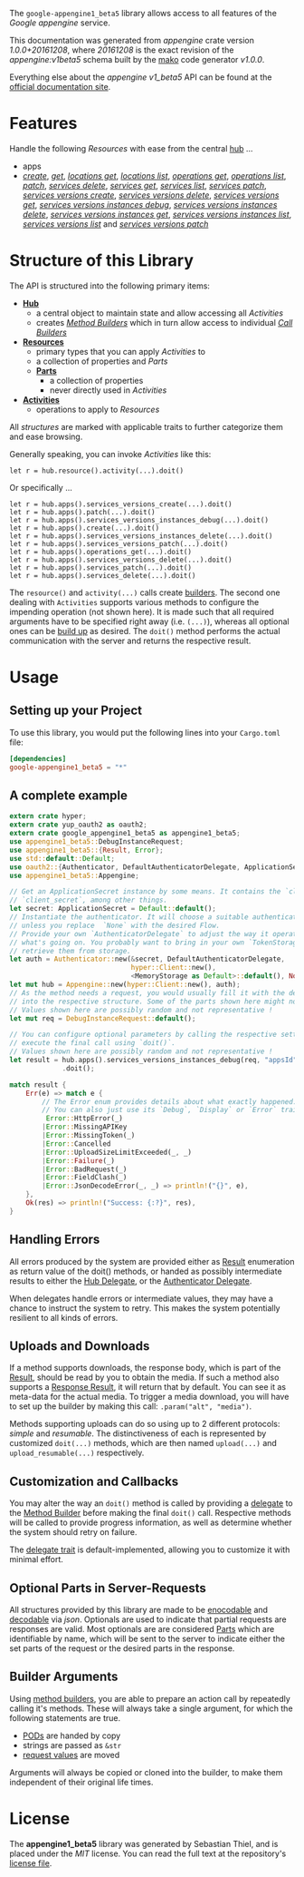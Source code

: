 <!---
DO NOT EDIT !
This file was generated automatically from 'src/mako/api/README.md.mako'
DO NOT EDIT !
-->
The `google-appengine1_beta5` library allows access to all features of the *Google appengine* service.

This documentation was generated from *appengine* crate version *1.0.0+20161208*, where *20161208* is the exact revision of the *appengine:v1beta5* schema built by the [mako](http://www.makotemplates.org/) code generator *v1.0.0*.

Everything else about the *appengine* *v1_beta5* API can be found at the
[official documentation site](https://cloud.google.com/appengine/docs/admin-api/).
# Features

Handle the following *Resources* with ease from the central [hub](http://byron.github.io/google-apis-rs/google_appengine1_beta5/struct.Appengine.html) ... 

* apps
 * [*create*](http://byron.github.io/google-apis-rs/google_appengine1_beta5/struct.AppCreateCall.html), [*get*](http://byron.github.io/google-apis-rs/google_appengine1_beta5/struct.AppGetCall.html), [*locations get*](http://byron.github.io/google-apis-rs/google_appengine1_beta5/struct.AppLocationGetCall.html), [*locations list*](http://byron.github.io/google-apis-rs/google_appengine1_beta5/struct.AppLocationListCall.html), [*operations get*](http://byron.github.io/google-apis-rs/google_appengine1_beta5/struct.AppOperationGetCall.html), [*operations list*](http://byron.github.io/google-apis-rs/google_appengine1_beta5/struct.AppOperationListCall.html), [*patch*](http://byron.github.io/google-apis-rs/google_appengine1_beta5/struct.AppPatchCall.html), [*services delete*](http://byron.github.io/google-apis-rs/google_appengine1_beta5/struct.AppServiceDeleteCall.html), [*services get*](http://byron.github.io/google-apis-rs/google_appengine1_beta5/struct.AppServiceGetCall.html), [*services list*](http://byron.github.io/google-apis-rs/google_appengine1_beta5/struct.AppServiceListCall.html), [*services patch*](http://byron.github.io/google-apis-rs/google_appengine1_beta5/struct.AppServicePatchCall.html), [*services versions create*](http://byron.github.io/google-apis-rs/google_appengine1_beta5/struct.AppServiceVersionCreateCall.html), [*services versions delete*](http://byron.github.io/google-apis-rs/google_appengine1_beta5/struct.AppServiceVersionDeleteCall.html), [*services versions get*](http://byron.github.io/google-apis-rs/google_appengine1_beta5/struct.AppServiceVersionGetCall.html), [*services versions instances debug*](http://byron.github.io/google-apis-rs/google_appengine1_beta5/struct.AppServiceVersionInstanceDebugCall.html), [*services versions instances delete*](http://byron.github.io/google-apis-rs/google_appengine1_beta5/struct.AppServiceVersionInstanceDeleteCall.html), [*services versions instances get*](http://byron.github.io/google-apis-rs/google_appengine1_beta5/struct.AppServiceVersionInstanceGetCall.html), [*services versions instances list*](http://byron.github.io/google-apis-rs/google_appengine1_beta5/struct.AppServiceVersionInstanceListCall.html), [*services versions list*](http://byron.github.io/google-apis-rs/google_appengine1_beta5/struct.AppServiceVersionListCall.html) and [*services versions patch*](http://byron.github.io/google-apis-rs/google_appengine1_beta5/struct.AppServiceVersionPatchCall.html)




# Structure of this Library

The API is structured into the following primary items:

* **[Hub](http://byron.github.io/google-apis-rs/google_appengine1_beta5/struct.Appengine.html)**
    * a central object to maintain state and allow accessing all *Activities*
    * creates [*Method Builders*](http://byron.github.io/google-apis-rs/google_appengine1_beta5/trait.MethodsBuilder.html) which in turn
      allow access to individual [*Call Builders*](http://byron.github.io/google-apis-rs/google_appengine1_beta5/trait.CallBuilder.html)
* **[Resources](http://byron.github.io/google-apis-rs/google_appengine1_beta5/trait.Resource.html)**
    * primary types that you can apply *Activities* to
    * a collection of properties and *Parts*
    * **[Parts](http://byron.github.io/google-apis-rs/google_appengine1_beta5/trait.Part.html)**
        * a collection of properties
        * never directly used in *Activities*
* **[Activities](http://byron.github.io/google-apis-rs/google_appengine1_beta5/trait.CallBuilder.html)**
    * operations to apply to *Resources*

All *structures* are marked with applicable traits to further categorize them and ease browsing.

Generally speaking, you can invoke *Activities* like this:

```Rust,ignore
let r = hub.resource().activity(...).doit()
```

Or specifically ...

```ignore
let r = hub.apps().services_versions_create(...).doit()
let r = hub.apps().patch(...).doit()
let r = hub.apps().services_versions_instances_debug(...).doit()
let r = hub.apps().create(...).doit()
let r = hub.apps().services_versions_instances_delete(...).doit()
let r = hub.apps().services_versions_patch(...).doit()
let r = hub.apps().operations_get(...).doit()
let r = hub.apps().services_versions_delete(...).doit()
let r = hub.apps().services_patch(...).doit()
let r = hub.apps().services_delete(...).doit()
```

The `resource()` and `activity(...)` calls create [builders][builder-pattern]. The second one dealing with `Activities` 
supports various methods to configure the impending operation (not shown here). It is made such that all required arguments have to be 
specified right away (i.e. `(...)`), whereas all optional ones can be [build up][builder-pattern] as desired.
The `doit()` method performs the actual communication with the server and returns the respective result.

# Usage

## Setting up your Project

To use this library, you would put the following lines into your `Cargo.toml` file:

```toml
[dependencies]
google-appengine1_beta5 = "*"
```

## A complete example

```Rust
extern crate hyper;
extern crate yup_oauth2 as oauth2;
extern crate google_appengine1_beta5 as appengine1_beta5;
use appengine1_beta5::DebugInstanceRequest;
use appengine1_beta5::{Result, Error};
use std::default::Default;
use oauth2::{Authenticator, DefaultAuthenticatorDelegate, ApplicationSecret, MemoryStorage};
use appengine1_beta5::Appengine;

// Get an ApplicationSecret instance by some means. It contains the `client_id` and 
// `client_secret`, among other things.
let secret: ApplicationSecret = Default::default();
// Instantiate the authenticator. It will choose a suitable authentication flow for you, 
// unless you replace  `None` with the desired Flow.
// Provide your own `AuthenticatorDelegate` to adjust the way it operates and get feedback about 
// what's going on. You probably want to bring in your own `TokenStorage` to persist tokens and
// retrieve them from storage.
let auth = Authenticator::new(&secret, DefaultAuthenticatorDelegate,
                              hyper::Client::new(),
                              <MemoryStorage as Default>::default(), None);
let mut hub = Appengine::new(hyper::Client::new(), auth);
// As the method needs a request, you would usually fill it with the desired information
// into the respective structure. Some of the parts shown here might not be applicable !
// Values shown here are possibly random and not representative !
let mut req = DebugInstanceRequest::default();

// You can configure optional parameters by calling the respective setters at will, and
// execute the final call using `doit()`.
// Values shown here are possibly random and not representative !
let result = hub.apps().services_versions_instances_debug(req, "appsId", "servicesId", "versionsId", "instancesId")
             .doit();

match result {
    Err(e) => match e {
        // The Error enum provides details about what exactly happened.
        // You can also just use its `Debug`, `Display` or `Error` traits
         Error::HttpError(_)
        |Error::MissingAPIKey
        |Error::MissingToken(_)
        |Error::Cancelled
        |Error::UploadSizeLimitExceeded(_, _)
        |Error::Failure(_)
        |Error::BadRequest(_)
        |Error::FieldClash(_)
        |Error::JsonDecodeError(_, _) => println!("{}", e),
    },
    Ok(res) => println!("Success: {:?}", res),
}

```
## Handling Errors

All errors produced by the system are provided either as [Result](http://byron.github.io/google-apis-rs/google_appengine1_beta5/enum.Result.html) enumeration as return value of 
the doit() methods, or handed as possibly intermediate results to either the 
[Hub Delegate](http://byron.github.io/google-apis-rs/google_appengine1_beta5/trait.Delegate.html), or the [Authenticator Delegate](http://byron.github.io/google-apis-rs/google_appengine1_beta5/../yup-oauth2/trait.AuthenticatorDelegate.html).

When delegates handle errors or intermediate values, they may have a chance to instruct the system to retry. This 
makes the system potentially resilient to all kinds of errors.

## Uploads and Downloads
If a method supports downloads, the response body, which is part of the [Result](http://byron.github.io/google-apis-rs/google_appengine1_beta5/enum.Result.html), should be
read by you to obtain the media.
If such a method also supports a [Response Result](http://byron.github.io/google-apis-rs/google_appengine1_beta5/trait.ResponseResult.html), it will return that by default.
You can see it as meta-data for the actual media. To trigger a media download, you will have to set up the builder by making
this call: `.param("alt", "media")`.

Methods supporting uploads can do so using up to 2 different protocols: 
*simple* and *resumable*. The distinctiveness of each is represented by customized 
`doit(...)` methods, which are then named `upload(...)` and `upload_resumable(...)` respectively.

## Customization and Callbacks

You may alter the way an `doit()` method is called by providing a [delegate](http://byron.github.io/google-apis-rs/google_appengine1_beta5/trait.Delegate.html) to the 
[Method Builder](http://byron.github.io/google-apis-rs/google_appengine1_beta5/trait.CallBuilder.html) before making the final `doit()` call. 
Respective methods will be called to provide progress information, as well as determine whether the system should 
retry on failure.

The [delegate trait](http://byron.github.io/google-apis-rs/google_appengine1_beta5/trait.Delegate.html) is default-implemented, allowing you to customize it with minimal effort.

## Optional Parts in Server-Requests

All structures provided by this library are made to be [enocodable](http://byron.github.io/google-apis-rs/google_appengine1_beta5/trait.RequestValue.html) and 
[decodable](http://byron.github.io/google-apis-rs/google_appengine1_beta5/trait.ResponseResult.html) via *json*. Optionals are used to indicate that partial requests are responses 
are valid.
Most optionals are are considered [Parts](http://byron.github.io/google-apis-rs/google_appengine1_beta5/trait.Part.html) which are identifiable by name, which will be sent to 
the server to indicate either the set parts of the request or the desired parts in the response.

## Builder Arguments

Using [method builders](http://byron.github.io/google-apis-rs/google_appengine1_beta5/trait.CallBuilder.html), you are able to prepare an action call by repeatedly calling it's methods.
These will always take a single argument, for which the following statements are true.

* [PODs][wiki-pod] are handed by copy
* strings are passed as `&str`
* [request values](http://byron.github.io/google-apis-rs/google_appengine1_beta5/trait.RequestValue.html) are moved

Arguments will always be copied or cloned into the builder, to make them independent of their original life times.

[wiki-pod]: http://en.wikipedia.org/wiki/Plain_old_data_structure
[builder-pattern]: http://en.wikipedia.org/wiki/Builder_pattern
[google-go-api]: https://github.com/google/google-api-go-client

# License
The **appengine1_beta5** library was generated by Sebastian Thiel, and is placed 
under the *MIT* license.
You can read the full text at the repository's [license file][repo-license].

[repo-license]: https://github.com/Byron/google-apis-rs/LICENSE.md
